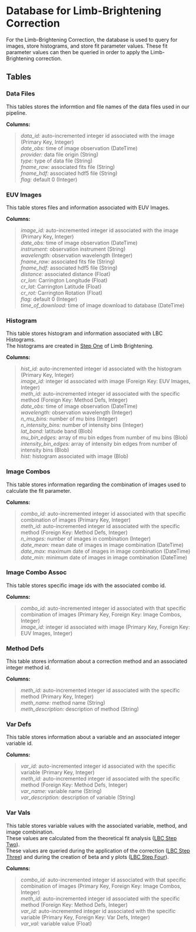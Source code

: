# Database for Limb-Brightening Correction
For the Limb-Brightening Correction, the database is used to query for images, store histograms, and store fit parameter values.
These fit parameter values can then be queried in order to apply the Limb-Brightening correction. 

## Tables

### Data Files
This tables stores the informtion and file names of the data files
used in our pipeline.  

__Columns:__   
> *data_id:* auto-incremented integer id associated with the image (Primary Key, Integer)  
> *date_obs:* time of image observation (DateTime)  
> *provider:* data file origin (String)  
> *type:* type of data file (String)  
> *fname_raw:* associated fits file (String)  
> *fname_hdf:* associated hdf5 file (String)   
> *flag:* default 0 (Integer)  

### EUV Images
This table stores files and information associated with EUV Images. 

__Columns:__  
> *image_id:* auto-incremented integer id associated with the image (Primary Key, Integer)  
> *date_obs:* time of image observation (DateTime)  
> *instrument:* observation instrument (String)  
> *wavelength:* observation wavelength (Integer)  
> *fname_raw:* associated fits file (String)  
> *fname_hdf:* associated hdf5 file (String)  
> *distance:* associated distance (Float)  
> *cr_lon:* Carrington Longitude (Float)  
> *cr_lat:* Carrington Latitude (Float)  
> *cr_rot:* Carrington Rotation (Float)  
> *flag:* default 0 (Integer)  
> *time_of_download:* time of image download to database (DateTime)  


### Histogram
This table stores histogram and information associated with LBC Histograms.  
The histograms are created in [Step One](../ipp/lbc.md#compute-histograms-and-save-to-database) of Limb Brightening.

__Columns:__  
> *hist_id:* auto-incremented integer id associated with the histogram (Primary Key, Integer)  
> *image_id:* integer id associated with image (Foreign Key: EUV Images, Integer)    
> *meth_id:* auto-incremented integer id associated with the specific method (Foreign Key: Method Defs, Integer)  
> *date_obs:* time of image observation (DateTime)  
> *wavelength:* observation wavelength (Integer)  
> *n_mu_bins:* number of mu bins (Integer)  
> *n_intensity_bins:* number of intensity bins (Integer)  
> *lat_band:* latitude band (Blob)  
> *mu_bin_edges:* array of mu bin edges from number of mu bins (Blob)  
> *intensity_bin_edges:* array of intensity bin edges from number of intensity bins (Blob)  
> *hist:* histogram associated with image (Blob)  

### Image Combos
This table stores information regarding the combination of images used to calculate the fit parameter. 

__Columns:__  
> *combo_id:* auto-incremented integer id associated with that specific combination of images (Primary Key, Integer)  
> *meth_id:* auto-incremented integer id associated with the specific method (Foreign Key: Method Defs, Integer)     
> *n_images:* number of images in combination (Integer)  
> *date_mean:* mean date of images in image combination (DateTime)  
> *date_max:* maximum date of images in image combination (DateTime)  
> *date_min:* minimum date of images in image combination (DateTime)


### Image Combo Assoc
This table stores specific image ids with the associated combo id. 

__Columns:__  
> *combo_id:* auto-incremented integer id associated with that specific combination of images (Primary Key, Foreign Key: Image Combos, Integer)   
> *image_id:* integer id associated with image (Primary Key, Foreign Key: EUV Images, Integer)   


### Method Defs
This table stores information about a correction method and an associated integer method id. 

__Columns:__  
> *meth_id:* auto-incremented integer id associated with the specific method (Primary Key, Integer)  
> *meth_name:* method name (String)  
> *meth_description:* description of method (String)


### Var Defs
This table stores information about a variable and an associated integer variable id. 

__Columns:__  
> *var_id:* auto-incremented integer id associated with the specific variable (Primary Key, Integer)  
> *meth_id:* auto-incremented integer id associated with the specific method (Foreign Key: Method Defs, Integer)  
> *var_name:* variable name (String)    
> *var_description:* description of variable (String)  


### Var Vals
This table stores variable values with the associated variable, method, and image combination.  
These values are calculated from the theoretical fit analysis ([LBC Step Two](../ipp/lbc.md#calculate-and-save-theoretical-fit-parameters)).  
These values are queried during the application of the correction ([LBC Step Three](../ipp/lbc.md#apply-limb-brightening-correction-and-plot-corrected-images)) 
and during the creation of beta and y plots ([LBC Step Four](../ipp/lbc.md#generate-plots-of-beta-and-y)).

__Columns:__
> *combo_id:* auto-incremented integer id associated with that specific combination of images 
    (Primary Key, Foreign Key: Image Combos, Integer)    
> *meth_id:* auto-incremented integer id associated with the specific method (Foreign Key: Method Defs, Integer)  
> *var_id:* auto-incremented integer id associated with the specific variable (Primary Key, Foreign Key: Var Defs, Integer)  
> *var_val:* variable value (Float)  

